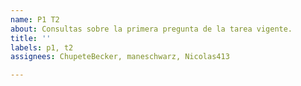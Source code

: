 ```yaml
---
name: P1 T2
about: Consultas sobre la primera pregunta de la tarea vigente.
title: ''
labels: p1, t2
assignees: ChupeteBecker, maneschwarz, Nicolas413

---
```



